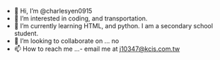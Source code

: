 - 👋 Hi, I’m @charlesyen0915
- 👀 I’m interested in coding, and transportation.
- 🌱 I’m currently learning HTML, and python. I am a secondary school student.
- 💞️ I’m looking to collaborate on ... no
- 📫 How to reach me ...- email me at j10347@kcis.com.tw

<!---
charlesyen0915/charlesyen0915 is a ✨ special ✨ repository because its `README.md` (this file) appears on your GitHub profile.
You can click the Preview link to take a look at your changes.
--->
